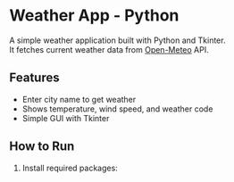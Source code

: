 # Weather App - Python

A simple weather application built with Python and Tkinter.  
It fetches current weather data from [Open-Meteo](https://open-meteo.com/) API.

## Features
- Enter city name to get weather
- Shows temperature, wind speed, and weather code
- Simple GUI with Tkinter

## How to Run
1. Install required packages:  
